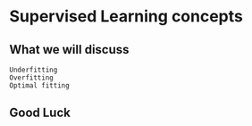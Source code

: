 # Supervised Learning concepts 


## What we will discuss 

```
Underfitting
Overfitting
Optimal fitting
```

## Good Luck